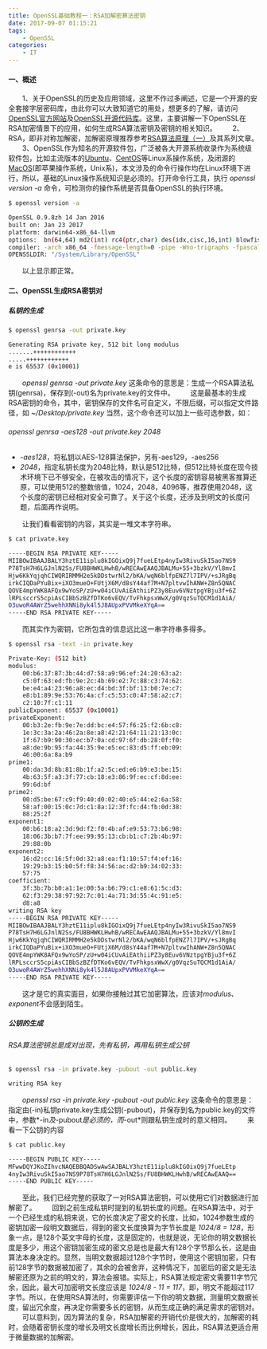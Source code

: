 ```yaml
---
title: OpenSSL基础教程一：RSA加解密算法密钥
date: 2017-09-07 01:15:21
tags:
    - OpenSSL
categories:
    - IT
---
```


#### 一、概述
&#8195;&#8195;1、关于OpenSSL的历史及应用领域，这里不作过多阐述，它是一个开源的安全套接字层密码库，由此你可以大致知道它的用处，想更多的了解，请访问[OpenSSL官方网站][1]及[OpenSSL开源代码库][2]。这里，主要讲解一下OpenSSL在RSA加密情景下的应用，如何生成RSA算法密钥及密钥的相关知识。
&#8195;&#8195;2、RSA，即非对称加解密，加解密原理推荐参考[RSA算法原理（一）][3]及其系列文章。
&#8195;&#8195;3、OpenSSL作为知名的开源软件包，广泛被各大开源系统收录作为系统级软件包，比如主流版本的[Ubuntu][4]、[CentOS][5]等Linux系操作系统，及闭源的[MacOS][6](即苹果操作系统，Unix系)，本文涉及的命令行操作均在Linux环境下进行，所以，基础的Linux操作系统知识是必须的。打开命令行工具，执行 *openssl version -a* 命令，可检测你的操作系统是否具备OpenSSL的执行环境。
``` bash
$ openssl version -a

OpenSSL 0.9.8zh 14 Jan 2016
built on: Jan 23 2017
platform: darwin64-x86_64-llvm
options:  bn(64,64) md2(int) rc4(ptr,char) des(idx,cisc,16,int) blowfish(idx) 
compiler: -arch x86_64 -fmessage-length=0 -pipe -Wno-trigraphs -fpascal-strings -fasm-blocks -O3 -D_REENTRANT -DDSO_DLFCN -DHAVE_DLFCN_H -DL_ENDIAN -DMD32_REG_T=int -DOPENSSL_NO_IDEA -DOPENSSL_PIC -DOPENSSL_THREADS -DZLIB -mmacosx-version-min=10.6
OPENSSLDIR: "/System/Library/OpenSSL"
```
&#8195;&#8195;以上显示即正常。
#### 二、OpenSSL生成RSA密钥对
##### 私钥的生成
``` bash
$ openssl genrsa -out private.key

Generating RSA private key, 512 bit long modulus
.......++++++++++++
.....++++++++++++
e is 65537 (0x10001)
```
&#8195;&#8195;*openssl genrsa -out private.key* 这条命令的意思是：生成一个RSA算法私钥(genrsa)，保存到(-out)名为private.key的文件中。
&#8195;&#8195;这是最基本的生成RSA密钥的命令，其中，密钥保存的文件名可自定义，不限后缀，可以指定文件路径，如 *~/Desktop/private.key* 当然，这个命令还可以加上一些可选参数，如：<!-- more -->
###### *openssl genrsa -aes128 -out private.key 2048*
- *-aes128*，将私钥以AES-128算法保护，另有-aes129，-aes256
- *2048*，指定私钥长度为2048比特，默认是512比特，但512比特长度在现今技术环境下已不够安全，在被攻击的情况下，这个长度的密钥容易被黑客推算还原，可以使用512的整数倍值，1024，2048，4096等，推荐使用2048，这个长度的密钥已经相对安全可靠了。关于这个长度，还涉及到明文的长度问题，后面再作说明。

&#8195;&#8195;让我们看看密钥的内容，其实是一堆文本字符串。
``` bash
$ cat private.key

-----BEGIN RSA PRIVATE KEY-----
MIIBOwIBAAJBALY3hztE11iplu8kIGOixQ9j7fueLEtp4nyIw3RivuSkI5ao7NS9
P78TsH7H6LGJnlN2Ss/FU8BHWKLHwhB/wRECAwEAAQJBALMu+55+3bzkV/Yl8mvI
Hjw6KkYqjqhCIWQRIRMMH2e5kDDstwrNl2/bKA/wqN6blfpENZ7l7IPV/+sJRgBq
irkCIQDaPYuBix+iXO3mueO+FUtjX6M/d8sY44af7M+N7pltvwIhANW+Z8n5QNAC
QOVE4mpYWK8AFQx9wYoSP/zU+w04iCUvAiEAthiiPZ3y8Euv6VNztpgYBju3f+6Z
lRPLsccrS5cpiAsCIBbSzBZfDTKo6vEQV/TvFhkpsxWwX/g0VqzSuTQCM1d1AiA/
O3uwoR4AWrZ5wehhXNNi8yk4l5J8AUpxPVVMkeXYqA==
-----END RSA PRIVATE KEY-----
```
&#8195;&#8195;而其实作为密钥，它所包含的信息远比这一串字符串多得多。
``` bash
$ openssl rsa -text -in private.key

Private-Key: (512 bit)
modulus:
    00:b6:37:87:3b:44:d7:58:a9:96:ef:24:20:63:a2:
    c5:0f:63:ed:fb:9e:2c:4b:69:e2:7c:88:c3:74:62:
    be:e4:a4:23:96:a8:ec:d4:bd:3f:bf:13:b0:7e:c7:
    e8:b1:89:9e:53:76:4a:cf:c5:53:c0:47:58:a2:c7:
    c2:10:7f:c1:11
publicExponent: 65537 (0x10001)
privateExponent:
    00:b3:2e:fb:9e:7e:dd:bc:e4:57:f6:25:f2:6b:c8:
    1e:3c:3a:2a:46:2a:8e:a8:42:21:64:11:21:13:0c:
    1f:67:b9:90:30:ec:b7:0a:cd:97:6f:db:28:0f:f0:
    a8:de:9b:95:fa:44:35:9e:e5:ec:83:d5:ff:eb:09:
    46:00:6a:8a:b9
prime1:
    00:da:3d:8b:81:8b:1f:a2:5c:ed:e6:b9:e3:be:15:
    4b:63:5f:a3:3f:77:cb:18:e3:86:9f:ec:cf:8d:ee:
    99:6d:bf
prime2:
    00:d5:be:67:c9:f9:40:d0:02:40:e5:44:e2:6a:58:
    58:af:00:15:0c:7d:c1:8a:12:3f:fc:d4:fb:0d:38:
    88:25:2f
exponent1:
    00:b6:18:a2:3d:9d:f2:f0:4b:af:e9:53:73:b6:98:
    18:06:3b:b7:7f:ee:99:95:13:cb:b1:c7:2b:4b:97:
    29:88:0b
exponent2:
    16:d2:cc:16:5f:0d:32:a8:ea:f1:10:57:f4:ef:16:
    19:29:b3:15:b0:5f:f8:34:56:ac:d2:b9:34:02:33:
    57:75
coefficient:
    3f:3b:7b:b0:a1:1e:00:5a:b6:79:c1:e8:61:5c:d3:
    62:f3:29:38:97:92:7c:01:4a:71:3d:55:4c:91:e5:
    d8:a8
writing RSA key
-----BEGIN RSA PRIVATE KEY-----
MIIBOwIBAAJBALY3hztE11iplu8kIGOixQ9j7fueLEtp4nyIw3RivuSkI5ao7NS9
P78TsH7H6LGJnlN2Ss/FU8BHWKLHwhB/wRECAwEAAQJBALMu+55+3bzkV/Yl8mvI
Hjw6KkYqjqhCIWQRIRMMH2e5kDDstwrNl2/bKA/wqN6blfpENZ7l7IPV/+sJRgBq
irkCIQDaPYuBix+iXO3mueO+FUtjX6M/d8sY44af7M+N7pltvwIhANW+Z8n5QNAC
QOVE4mpYWK8AFQx9wYoSP/zU+w04iCUvAiEAthiiPZ3y8Euv6VNztpgYBju3f+6Z
lRPLsccrS5cpiAsCIBbSzBZfDTKo6vEQV/TvFhkpsxWwX/g0VqzSuTQCM1d1AiA/
O3uwoR4AWrZ5wehhXNNi8yk4l5J8AUpxPVVMkeXYqA==
-----END RSA PRIVATE KEY-----
```
&#8195;&#8195;这才是它的真实面目，如果你接触过其它加密算法，应该对*modulus*、*exponent*不会感到陌生。
##### 公钥的生成
###### *RSA算法密钥总是成对出现，先有私钥，再用私钥生成公钥*
``` bash
$ openssl rsa -in private.key -pubout -out public.key

writing RSA key
```
&#8195;&#8195;*openssl rsa -in private.key -pubout -out public.key* 这条命令的意思是：指定由(-in)私钥private.key生成公钥(-pubout)，并保存到名为public.key的文件中，参数*-in*及*-pubout*是必须的，而*-out*则跟私钥生成时的意义相同。
&#8195;&#8195;来看一下公钥的内容
``` bash
$ cat public.key

-----BEGIN PUBLIC KEY-----
MFwwDQYJKoZIhvcNAQEBBQADSwAwSAJBALY3hztE11iplu8kIGOixQ9j7fueLEtp
4nyIw3RivuSkI5ao7NS9P78TsH7H6LGJnlN2Ss/FU8BHWKLHwhB/wRECAwEAAQ==
-----END PUBLIC KEY-----
```
&#8195;&#8195;至此，我们已经完整的获取了一对RSA算法密钥，可以使用它们对数据进行加解密了。
&#8195;&#8195;回到之前生成私钥时提到的私钥长度的问题。在RSA算法中，对于一个已经生成的私钥来说，它的长度决定了密文的长度，比如，1024参数生成的密钥加密一段明文数据后，得到的密文长度换算为字节长度是 *1024/8 = 128*，形象一点，是128个英文字母的长度，这是固定的，也就是说，无论你的明文数据长度是多少，用这个密钥加密生成的密文总是也是最大有128个字节那么长，这是由算法本身决定的。显然，当明文数据超过128个字节时，使用这个密钥加密，只有前128字节的数据被加密了，其余的会被舍弃，这种情况下，加密后的密文是无法解密还原为之前的明文的，算法会报错。实际上，RSA算法规定密文需要11字节冗余，因此，最大可加密明文长度应该是 *1024/8 - 11 = 117*，即，明文不能超过117字节。所以，在使用RSA算法时，你需要评估一下你的明文数据，测量明文数据长度，留出冗余度，再决定你需要多长的密钥，从而生成正确的满足需求的密钥对。
&#8195;&#8195;可以意料到，因为算法的复杂，RSA加解密的开销代价是很大的，加解密的耗时，会随着密钥长度的增长及明文长度增长而比例增长，因此，RSA算法更适合用于微量数据的加解密。


[1]: https://www.openssl.org
[2]: https://github.com/openssl/openssl
[3]: http://www.ruanyifeng.com/blog/2013/06/rsa_algorithm_part_one.html
[4]: https://www.ubuntu.com
[5]: https://www.centos.org
[6]: https://www.apple.com/macos/sierra/